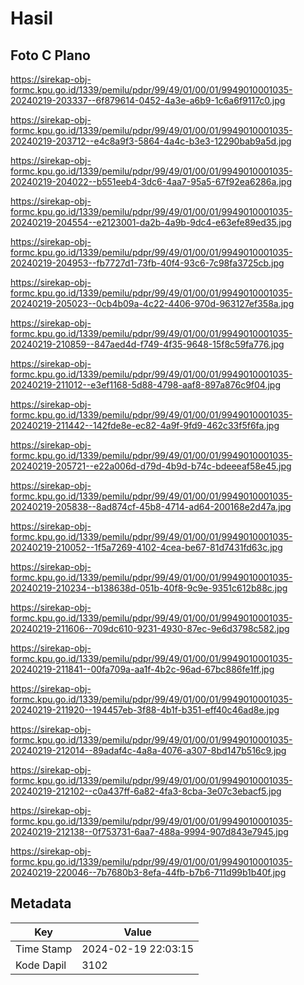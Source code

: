 # Hasil

## Foto C Plano

https://sirekap-obj-formc.kpu.go.id/1339/pemilu/pdpr/99/49/01/00/01/9949010001035-20240219-203337--6f879614-0452-4a3e-a6b9-1c6a6f9117c0.jpg

https://sirekap-obj-formc.kpu.go.id/1339/pemilu/pdpr/99/49/01/00/01/9949010001035-20240219-203712--e4c8a9f3-5864-4a4c-b3e3-12290bab9a5d.jpg

https://sirekap-obj-formc.kpu.go.id/1339/pemilu/pdpr/99/49/01/00/01/9949010001035-20240219-204022--b551eeb4-3dc6-4aa7-95a5-67f92ea6286a.jpg

https://sirekap-obj-formc.kpu.go.id/1339/pemilu/pdpr/99/49/01/00/01/9949010001035-20240219-204554--e2123001-da2b-4a9b-9dc4-e63efe89ed35.jpg

https://sirekap-obj-formc.kpu.go.id/1339/pemilu/pdpr/99/49/01/00/01/9949010001035-20240219-204953--fb7727d1-73fb-40f4-93c6-7c98fa3725cb.jpg

https://sirekap-obj-formc.kpu.go.id/1339/pemilu/pdpr/99/49/01/00/01/9949010001035-20240219-205023--0cb4b09a-4c22-4406-970d-963127ef358a.jpg

https://sirekap-obj-formc.kpu.go.id/1339/pemilu/pdpr/99/49/01/00/01/9949010001035-20240219-210859--847aed4d-f749-4f35-9648-15f8c59fa776.jpg

https://sirekap-obj-formc.kpu.go.id/1339/pemilu/pdpr/99/49/01/00/01/9949010001035-20240219-211012--e3ef1168-5d88-4798-aaf8-897a876c9f04.jpg

https://sirekap-obj-formc.kpu.go.id/1339/pemilu/pdpr/99/49/01/00/01/9949010001035-20240219-211442--142fde8e-ec82-4a9f-9fd9-462c33f5f6fa.jpg

https://sirekap-obj-formc.kpu.go.id/1339/pemilu/pdpr/99/49/01/00/01/9949010001035-20240219-205721--e22a006d-d79d-4b9d-b74c-bdeeeaf58e45.jpg

https://sirekap-obj-formc.kpu.go.id/1339/pemilu/pdpr/99/49/01/00/01/9949010001035-20240219-205838--8ad874cf-45b8-4714-ad64-200168e2d47a.jpg

https://sirekap-obj-formc.kpu.go.id/1339/pemilu/pdpr/99/49/01/00/01/9949010001035-20240219-210052--1f5a7269-4102-4cea-be67-81d7431fd63c.jpg

https://sirekap-obj-formc.kpu.go.id/1339/pemilu/pdpr/99/49/01/00/01/9949010001035-20240219-210234--b138638d-051b-40f8-9c9e-9351c612b88c.jpg

https://sirekap-obj-formc.kpu.go.id/1339/pemilu/pdpr/99/49/01/00/01/9949010001035-20240219-211606--709dc610-9231-4930-87ec-9e6d3798c582.jpg

https://sirekap-obj-formc.kpu.go.id/1339/pemilu/pdpr/99/49/01/00/01/9949010001035-20240219-211841--00fa709a-aa1f-4b2c-96ad-67bc886fe1ff.jpg

https://sirekap-obj-formc.kpu.go.id/1339/pemilu/pdpr/99/49/01/00/01/9949010001035-20240219-211920--194457eb-3f88-4b1f-b351-eff40c46ad8e.jpg

https://sirekap-obj-formc.kpu.go.id/1339/pemilu/pdpr/99/49/01/00/01/9949010001035-20240219-212014--89adaf4c-4a8a-4076-a307-8bd147b516c9.jpg

https://sirekap-obj-formc.kpu.go.id/1339/pemilu/pdpr/99/49/01/00/01/9949010001035-20240219-212102--c0a437ff-6a82-4fa3-8cba-3e07c3ebacf5.jpg

https://sirekap-obj-formc.kpu.go.id/1339/pemilu/pdpr/99/49/01/00/01/9949010001035-20240219-212138--0f753731-6aa7-488a-9994-907d843e7945.jpg

https://sirekap-obj-formc.kpu.go.id/1339/pemilu/pdpr/99/49/01/00/01/9949010001035-20240219-220046--7b7680b3-8efa-44fb-b7b6-711d99b1b40f.jpg


## Metadata

| Key        | Value               |
| ---------- | ------------------- |
| Time Stamp | 2024-02-19 22:03:15 |
| Kode Dapil | 3102                |




